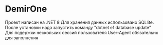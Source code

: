 # DemirOne


Проект написан на .NET 8
Для хранения данных использовано SQLlite. После установки надо запустить команду 
"dotnet ef database update"
Для подержки нескольких сессий пользователя User-Agent обязательно для заполнения